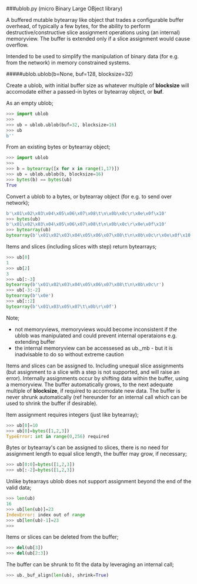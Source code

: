 ###ublob.py (micro Binary Large OBject library)

A buffered mutable bytearray like object that trades a configurable buffer overhead, of typically a few bytes, for the ability to perform destructive/constructive slice assignment operations using (an internal) memoryview.  The buffer is extended only if a slice assignment would cause overflow.

Intended to be used to simplify the manipulation of binary data (for e.g. from the network) in memory constrained systems.

#####ublob.ublob(b=None, buf=128, blocksize=32)

Create a ublob, with initial buffer size as whatever multiple of **blocksize** will accomodate either a passed-in bytes or bytearray object, or **buf**. 

As an empty ublob;

```python
>>> import ublob
>>>
>>> ub = ublob.ublob(buf=32, blocksize=16)
>>> ub
b''
```
From an existing bytes or bytearray object;

```python
>>> import ublob
>>>
>>> b = bytearray([x for x in range(1,17)])
>>> ub = ublob.ublob(b, blocksize=16)
>>> bytes(b) == bytes(ub)
True
```

Convert a ublob to a bytes, or bytearray object (for e.g. to send over network);

```python
b'\x01\x02\x03\x04\x05\x06\x07\x08\t\n\x0b\x0c\r\x0e\x0f\x10'
>>> bytes(ub)
b'\x01\x02\x03\x04\x05\x06\x07\x08\t\n\x0b\x0c\r\x0e\x0f\x10'
>>> bytearray(ub)
bytearray(b'\x01\x02\x03\x04\x05\x06\x07\x08\t\n\x0b\x0c\r\x0e\x0f\x10')
```

Items and slices (including slices with step) return bytearrays;

```python
>>> ub[0]
1
>>> ub[2]
3
>>> ub[:-3]
bytearray(b'\x01\x02\x03\x04\x05\x06\x07\x08\t\n\x0b\x0c\r')
>>> ub[-3:-2]
bytearray(b'\x0e')
>>> ub[::2]
bytearray(b'\x01\x03\x05\x07\t\x0b\r\x0f')
```

Note; 
- not memoryviews, memoryviews would become inconsistent if the ublob was manipulated and could prevent internal operataions e.g. extending buffer
- the internal memoryview can be accessesed as ub._mb - but it is inadvisable to do so without extreme caution

Items and slices can be assigned to.  Including unequal slice assignments (but assignment to a slice with a step is not supported, and will raise an error).  Internally assignments occur by shifting data within the buffer, using a memoryview.  The buffer automatically grows, to the next adequate multiple of **blocksize**, if required to accomodate new data.  The buffer is never shrunk automatically (ref hereunder for an internal call which can be used to shrink the buffer if desirable).

Item assignment requires integers (just like bytearray);

```python
>>> ub[0]=10
>>> ub[0]=bytes([1,2,3])
TypeError: int in range(0,256) required

```

Bytes or bytearray's can be assigned to slices, there is no need for assignment length to equal slice length, the buffer may grow, if necessary;

```python
>>> ub[0:0]=bytes([1,2,3])
>>> ub[:-2]=bytes([1,2,3])
```

Unlike bytearrays ublob does not support assignment beyond the end of the valid data;

```python
>>> len(ub)
16
>>> ub[len(ub)]=23
IndexError: index out of range
>>> ub[len(ub)-1]=23
>>>
```

Items or slices can be deleted from the buffer;

```python
>>> del(ub[3])
>>> del(ub[2:3])
```

The buffer can be shrunk to fit the data by leveraging an internal call;

```python
>>> ub._buf_align(len(ub), shrink=True)
```